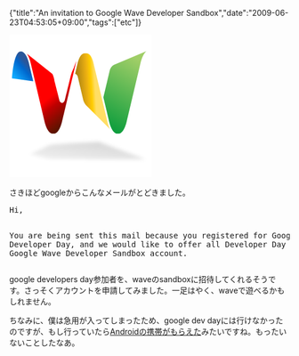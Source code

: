 {"title":"An invitation to Google Wave Developer Sandbox","date":"2009-06-23T04:53:05+09:00","tags":["etc"]}

<!-- DATE: 2009-06-22T19:53:05+00:00 -->
<!-- OLDURL: http://d.hatena.ne.jp/cou929_la/20090622/ -->


<div class="section">
<img src="images/20090622194833.png"/>
<p>さきほどgoogleからこんなメールがとどきました。</p>
<pre>
Hi,

You are being sent this mail because you registered for Google Developer
Day, and we would like to offer all Developer Day attendees a Google
Wave Developer Sandbox account.
</pre>

<p>google developers day参加者を、waveのsandboxに招待してくれるそうです。さっそくアカウントを申請してみました。一足はやく、waveで遊べるかもしれません。</p>
<p>ちなみに、僕は急用が入ってしまったため、google dev dayには行けなかったのですが、もし行っていたら<a href="http://d.hatena.ne.jp/nakamura001/20090609/1244566969" target="_blank">Androidの携帯がもらえた</a>みたいですね。もったいないことしたなあ。</p>
</div>






